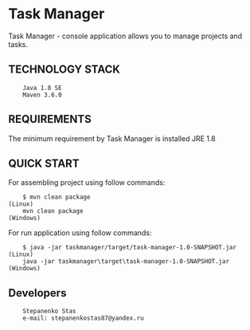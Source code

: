 Task Manager
============

Task Manager - console application allows you to manage projects and tasks.


TECHNOLOGY STACK
----------------

        Java 1.8 SE
        Maven 3.6.0


REQUIREMENTS
------------

The minimum requirement by Task Manager is installed JRE 1.8


QUICK START
-----------
For assembling project using follow commands:

        $ mvn clean package                                                         (Linux)
        mvn clean package                                                          (Windows)

For run application using follow commands:

        $ java -jar taskmanager/target/task-manager-1.0-SNAPSHOT.jar                (Linux)
        java -jar taskmanager\target\task-manager-1.0-SNAPSHOT.jar                 (Windows)


Developers
-----------

        Stepanenko Stas
        e-mail: stepanenkostas87@yandex.ru
